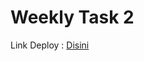 # Weekly Task 2

Link Deploy : <a href="https://62dcc8791cba530ead5fb8ed--vermillion-pegasus-3481f3.netlify.app/"> Disini </a>
